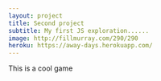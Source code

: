 ```yaml
---
layout: project
title: Second project
subtitle: My first JS exploration......
image: http://fillmurray.com/290/290
heroku: https://away-days.herokuapp.com/
---
```


This is a cool game
